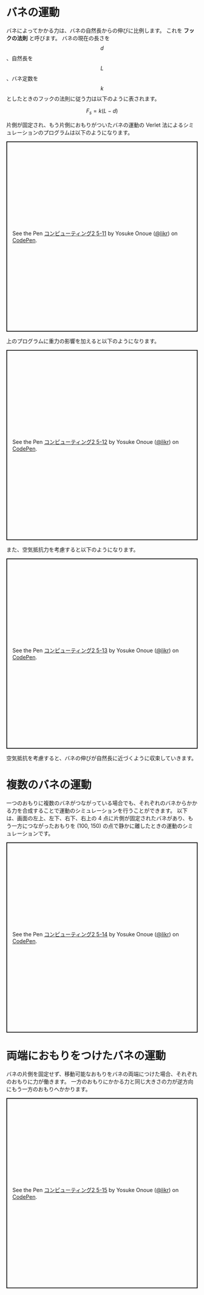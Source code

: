# バネの運動

バネによってかかる力は、バネの自然長からの伸びに比例します。
これを **フックの法則** と呼びます。
バネの現在の長さを $$d$$ 、自然長を $$L$$ 、バネ定数を $$k$$ としたときのフックの法則に従う力は以下のように表されます。

$$
F_s = k (L - d)
$$

片側が固定され、もう片側におもりがついたバネの運動の Verlet 法によるシミュレーションのプログラムは以下のようになります。

<p class="codepen" data-height="500" data-theme-id="light" data-default-tab="js,result" data-slug-hash="YzVKOZd" data-preview="true" data-user="likr" style="height: 500px; box-sizing: border-box; display: flex; align-items: center; justify-content: center; border: 2px solid; margin: 1em 0; padding: 1em;">
  <span>See the Pen <a href="https://codepen.io/likr/pen/YzVKOZd">
  コンピューティング2 5-11</a> by Yosuke Onoue (<a href="https://codepen.io/likr">@likr</a>)
  on <a href="https://codepen.io">CodePen</a>.</span>
</p>
<script async src="https://cpwebassets.codepen.io/assets/embed/ei.js"></script>

上のプログラムに重力の影響を加えると以下のようになります。

<p class="codepen" data-height="500" data-theme-id="light" data-default-tab="js,result" data-slug-hash="PomYyoz" data-preview="true" data-user="likr" style="height: 500px; box-sizing: border-box; display: flex; align-items: center; justify-content: center; border: 2px solid; margin: 1em 0; padding: 1em;">
  <span>See the Pen <a href="https://codepen.io/likr/pen/PomYyoz">
  コンピューティング2 5-12</a> by Yosuke Onoue (<a href="https://codepen.io/likr">@likr</a>)
  on <a href="https://codepen.io">CodePen</a>.</span>
</p>
<script async src="https://cpwebassets.codepen.io/assets/embed/ei.js"></script>

また、空気抵抗力を考慮すると以下のようになります。

<p class="codepen" data-height="500" data-theme-id="light" data-default-tab="js,result" data-slug-hash="XWRrxdy" data-preview="true" data-user="likr" style="height: 500px; box-sizing: border-box; display: flex; align-items: center; justify-content: center; border: 2px solid; margin: 1em 0; padding: 1em;">
  <span>See the Pen <a href="https://codepen.io/likr/pen/XWRrxdy">
  コンピューティング2 5-13</a> by Yosuke Onoue (<a href="https://codepen.io/likr">@likr</a>)
  on <a href="https://codepen.io">CodePen</a>.</span>
</p>
<script async src="https://cpwebassets.codepen.io/assets/embed/ei.js"></script>

空気抵抗を考慮すると、バネの伸びが自然長に近づくように収束していきます。

# 複数のバネの運動

一つのおもりに複数のバネがつながっている場合でも、それぞれのバネからかかる力を合成することで運動のシミュレーションを行うことができます。
以下は、画面の左上、左下、右下、右上の 4 点に片側が固定されたバネがあり、もう一方につながったおもりを (100, 150) の点で静かに離したときの運動のシミュレーションです。

<p class="codepen" data-height="500" data-theme-id="light" data-default-tab="js,result" data-slug-hash="qBmWJNz" data-preview="true" data-user="likr" style="height: 500px; box-sizing: border-box; display: flex; align-items: center; justify-content: center; border: 2px solid; margin: 1em 0; padding: 1em;">
  <span>See the Pen <a href="https://codepen.io/likr/pen/qBmWJNz">
  コンピューティング2 5-14</a> by Yosuke Onoue (<a href="https://codepen.io/likr">@likr</a>)
  on <a href="https://codepen.io">CodePen</a>.</span>
</p>
<script async src="https://cpwebassets.codepen.io/assets/embed/ei.js"></script>

# 両端におもりをつけたバネの運動

バネの片側を固定せず、移動可能なおもりをバネの両端につけた場合、それぞれのおもりに力が働きます。
一方のおもりにかかる力と同じ大きさの力が逆方向にもう一方のおもりへかかります。

<p class="codepen" data-height="500" data-theme-id="light" data-default-tab="js,result" data-slug-hash="xxdKygN" data-preview="true" data-user="likr" style="height: 500px; box-sizing: border-box; display: flex; align-items: center; justify-content: center; border: 2px solid; margin: 1em 0; padding: 1em;">
  <span>See the Pen <a href="https://codepen.io/likr/pen/xxdKygN">
  コンピューティング2 5-15</a> by Yosuke Onoue (<a href="https://codepen.io/likr">@likr</a>)
  on <a href="https://codepen.io">CodePen</a>.</span>
</p>
<script async src="https://cpwebassets.codepen.io/assets/embed/ei.js"></script>